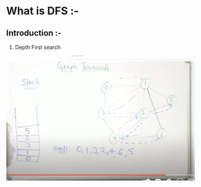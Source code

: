 # What is DFS :-

## Introduction :- 

1. Depth First search 

<p align="center">
  <img src="Graph-DFS-Stack.png">
  <br/>
</p>
